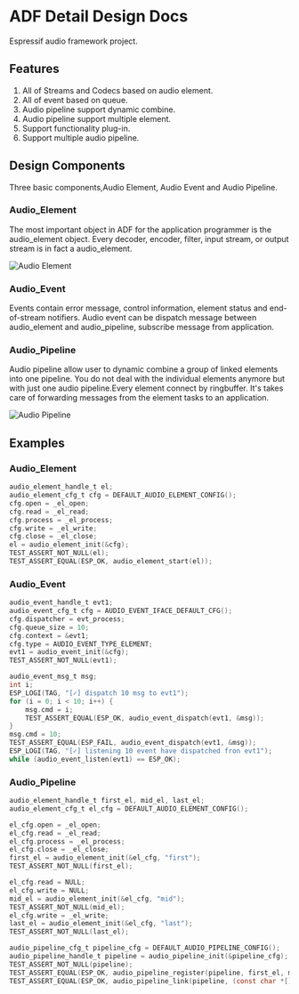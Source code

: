# ADF Detail Design Docs
Espressif audio framework project.

## Features
1. All of Streams and Codecs based on audio element.
2. All of event based on queue.
3. Audio pipeline support dynamic combine.
4. Audio pipeline support multiple element.
5. Support functionality plug-in.
6. Support multiple audio pipeline.

## Design Components
Three basic components,Audio Element, Audio Event and Audio Pipeline.

### Audio_Element
The most important object in ADF for the application programmer is the audio_element object. Every decoder, encoder, filter, input stream, or output stream is in fact a audio_element.

![Audio Element](../_static/element_user.jpg "Audio Element")

### Audio_Event
Events contain error message, control information, element status and end-of-stream notifiers.
Audio event can be dispatch message between audio_element and audio_pipeline, subscribe message from application.

### Audio_Pipeline
Audio pipeline allow user to dynamic combine a group of linked elements into one pipeline. You do not deal with the individual elements anymore but with just one audio pipeline.Every element connect by ringbuffer. It's takes care of forwarding messages from the element tasks to an application. 

![Audio Pipeline](../_static/audio_pipeline.jpg "Audio Pipeline")

## Examples
### Audio_Element
```c
audio_element_handle_t el;
audio_element_cfg_t cfg = DEFAULT_AUDIO_ELEMENT_CONFIG();
cfg.open = _el_open;
cfg.read = _el_read;
cfg.process = _el_process;
cfg.write = _el_write;
cfg.close = _el_close;
el = audio_element_init(&cfg);
TEST_ASSERT_NOT_NULL(el);
TEST_ASSERT_EQUAL(ESP_OK, audio_element_start(el));
```

### Audio_Event
```c
audio_event_handle_t evt1;
audio_event_cfg_t cfg = AUDIO_EVENT_IFACE_DEFAULT_CFG();
cfg.dispatcher = evt_process;
cfg.queue_size = 10;
cfg.context = &evt1;
cfg.type = AUDIO_EVENT_TYPE_ELEMENT;
evt1 = audio_event_init(&cfg);
TEST_ASSERT_NOT_NULL(evt1);

audio_event_msg_t msg;
int i;
ESP_LOGI(TAG, "[✓] dispatch 10 msg to evt1");
for (i = 0; i < 10; i++) {
    msg.cmd = i;
    TEST_ASSERT_EQUAL(ESP_OK, audio_event_dispatch(evt1, &msg));
}
msg.cmd = 10;
TEST_ASSERT_EQUAL(ESP_FAIL, audio_event_dispatch(evt1, &msg));
ESP_LOGI(TAG, "[✓] listening 10 event have dispatched fron evt1");
while (audio_event_listen(evt1) == ESP_OK);
```

### Audio_Pipeline
```c
audio_element_handle_t first_el, mid_el, last_el;
audio_element_cfg_t el_cfg = DEFAULT_AUDIO_ELEMENT_CONFIG();

el_cfg.open = _el_open;
el_cfg.read = _el_read;
el_cfg.process = _el_process;
el_cfg.close = _el_close;
first_el = audio_element_init(&el_cfg, "first");
TEST_ASSERT_NOT_NULL(first_el);

el_cfg.read = NULL;
el_cfg.write = NULL;
mid_el = audio_element_init(&el_cfg, "mid");
TEST_ASSERT_NOT_NULL(mid_el);
el_cfg.write = _el_write;
last_el = audio_element_init(&el_cfg, "last");
TEST_ASSERT_NOT_NULL(last_el);

audio_pipeline_cfg_t pipeline_cfg = DEFAULT_AUDIO_PIPELINE_CONFIG();
audio_pipeline_handle_t pipeline = audio_pipeline_init(&pipeline_cfg);
TEST_ASSERT_NOT_NULL(pipeline);
TEST_ASSERT_EQUAL(ESP_OK, audio_pipeline_register(pipeline, first_el, mid_el, last_el));
TEST_ASSERT_EQUAL(ESP_OK, audio_pipeline_link(pipeline, (const char *[]){"first", "mid", "last"}, 3));
```